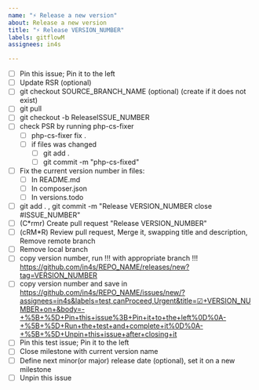 ```yaml
---
name: "⚡️ Release a new version"
about: Release a new version
title: "⚡ Release VERSION_NUMBER"
labels: gitflowM
assignees: in4s

---
```


- [ ] Pin this issue; Pin it to the left
- [ ] Update RSR (optional)
- [ ] git checkout SOURCE_BRANCH_NAME (optional) (create if it does not exist)
- [ ] git pull
- [ ] git checkout -b ReleaseISSUE_NUMBER
- [ ] check PSR by running php-cs-fixer
    - [ ] php-cs-fixer fix .
    - [ ] if files was changed
        - [ ] git add .
        - [ ] git commit -m "php-cs-fixed"
- [ ] Fix the current version number in files:
    - [ ] In README.md
    - [ ] In composer.json
    - [ ] In versions.todo
- [ ] git add . , git commit -m "Release VERSION_NUMBER close #ISSUE_NUMBER"
- [ ] (C*rmr) Create pull request "Release VERSION_NUMBER"
- [ ] (cRM*R) Review pull request, Merge it, swapping title and description, Remove remote branch
- [ ] Remove local branch
- [ ] copy version number, run !!! with appropriate branch !!! https://github.com/in4s/REPO_NAME/releases/new?tag=VERSION_NUMBER
- [ ] copy version number and save in https://github.com/in4s/REPO_NAME/issues/new/?assignees=in4s&labels=test,canProceed,Urgent&title=☑+VERSION_NUMBER+on+&body=-+%5B+%5D+Pin+this+issue%3B+Pin+it+to+the+left%0D%0A-+%5B+%5D+Run+the+test+and+complete+it%0D%0A-+%5B+%5D+Unpin+this+issue+after+closing+it
- [ ] Pin this test issue; Pin it to the left
- [ ] Close milestone with current version name
- [ ] Define next minor(or major) release date (optional), set it on a new milestone
- [ ] Unpin this issue
